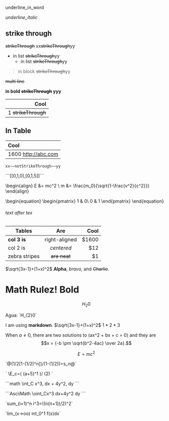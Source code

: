 underline_in_word

_underline_italic_

## strike through

~~strikeThrough~~
xx~~strikeThrough~~yy

- in list ~~strikeThrough~~yy
    - in list ~~strikeThrough~~yy

> in block ~~strikeThrough~~yy

~~multi
   line~~

**in bold ~~strikeThrough~~ yyy**

|  Cool  |
| ------:|
| 1 ~~strikeThrough~~ |

## In Table

|  Cool  |
|:------ |
| 1600 http://abc.com |

```
xx~~notStrikeThrough~~yy
```

\`\`\`[[0,1,0],[0,1,5]]\`\`\`

\begin{align}
 E &= mc^2                              \\
 m &= \frac{m_0}{\sqrt{1-\frac{v^2}{c^2}}}
\end{align}

\begin{equation} \begin{pmatrix} 1 & 0\ 0 & 1 \end{pmatrix} \end{equation}

###### text after tex

| Tables        | Are           | Cool  |
| ------------- |:-------------:| -----:|
| **col 3 is**  | right-aligned | $1600 |
| col 2 is      | *centered*    |   $12 |
| zebra stripes | ~~are neat~~  |    $1 |

$\sqrt{3x-1}+(1+x)^2$
**Alpha**, _bravo_, and ~~Charlie~~.
# Math Rulez! **Bold**
$$H_{2}0$$

Agua: \`H_{2}0\`

I am using __markdown__.
$\sqrt{3x-1}+(1+x)^2$
$1 *2* 3$

When $a \ne 0$, there are two solutions to \(ax^2 + bx + c = 0\) and they are
$$x = {-b \pm \sqrt{b^2-4ac} \over 2a}.$$

$$E = mc^2$$

\`@(1/2[1-(1/2)^n])/(1-(1/2))=s_n@`

\`
\E_c=( (a+5)^1 )/ (2)
\`

\`\`\`math
\int_C x^3\, dx + 4y^2\, dy
\`\`\`

\`\`\`AsciiMath
\oint_Cx^3 dx+4y^2 dy
\`\`\`

\`sum_(i=1)^n i^3=((n(n+1))/2)^2\`

\`lim_(x->oo) int_0^1 f(x)dx\`

